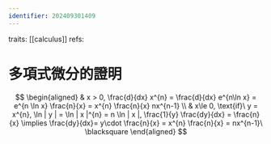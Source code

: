 ```yaml
---
identifier: 202409301409
---
```

traits: [[calculus]]
refs:
# 多項式微分的證明
$$
\begin{aligned}
 & x > 0, \frac{d}{dx} x^{n} = \frac{d}{dx} e^{n\ln x} = e^{n \ln x} \frac{n}{x} = x^{n} \frac{n}{x} nx^{n-1} \\
 & x\le 0, \text{if}\ y = x^{n}, \ln | y | = \ln | x |^{n} = n \ln | x |, \frac{1}{y} \frac{dy}{dx} = \frac{n}{x} \implies \frac{dy}{dx}= y\cdot \frac{n}{x} = x^{n} \frac{n}{x} = nx^{n-1}\ \blacksquare
\end{aligned}
$$